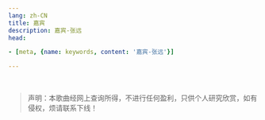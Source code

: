 ```yaml
---
lang: zh-CN  
title: 嘉宾  
description: 嘉宾-张远  
head:

- [meta, {name: keywords, content: '嘉宾-张远'}]

---
```



<MusicPlayer musicId="1809701604" :lyricData="lyricData" musicSrc="https://oss-xuxin.oss-cn-beijing.aliyuncs.com/blog/music/%E5%98%89%E5%AE%BE-%E5%BC%A0%E8%BF%9C.mp3" style="margin:0 auto"></MusicPlayer>

<br>

> 声明：本歌曲经网上查询所得，不进行任何盈利，只供个人研究欣赏，如有侵权，烦请联系下线！

<script>
export default {
    data() {
        return {
          lyricData: {
              "id": "1809701604",
              "title": "嘉宾",
              "artist": "张远",
              "album": "嘉宾",
              "cover": "https://p2.music.126.net/6m3m-AavekpkH48tGfh2Kw==/109951165608791795.jpg?param=250y250",
              "lyric": "[00:00.000] 作词 : 王泽言/张远\n[00:01.000] 作曲 : 王泽言\n[00:02.000] 编曲 : 陈禹骁/任斌\n[00:03.000] 制作人 : 丁培峰\n[00:04.09](未经许可，不得翻唱或使用)\n[00:21.51]分手后第几个冬季\n[00:25.68]今天是星期几\n[00:28.75]偶尔会想起你\n[00:34.34]你突如其来的简讯\n[00:38.38]让我措手不及\n[00:41.73]愣住站在原地\n[00:47.07]当所有人都替你开心\n[00:50.21]我却才傻傻清醒\n[00:52.79]原来早已有人\n[00:55.01]为你订做了嫁衣\n[00:58.14]感谢你特别邀请\n[01:01.28]来见证你的爱情\n[01:04.42]我时刻提醒自己别逃避\n[01:10.43]拿着喜帖一步一步走近\n[01:14.12]他精心布置的场地\n[01:17.71]可惜这是属于你的风景\n[01:21.30]而我只是嘉宾\n[01:23.83]我放下所有回忆\n[01:26.86]来成全你的爱情\n[01:30.10]却始终不愿相信这是命\n[01:35.92]好久不见的你有点疏离\n[01:39.72]握手寒暄如此客气\n[01:43.31]何必要在他的面前刻意\n[01:46.95]隐瞒我的世界有过你\n[02:15.06]不知不觉钟声响起\n[02:19.14]你守候在原地\n[02:22.23]等待着他靠近\n[02:27.81]温柔的他单膝跪地\n[02:31.56]钻戒缓缓戴进\n[02:35.05]你的无名指里\n[02:40.71]当所有人都替你开心\n[02:43.79]我却才傻傻清醒\n[02:46.12]原来我们之间\n[02:48.64]已没有任何关系\n[02:51.68]感谢你特别邀请\n[02:54.81]来见证你的爱情\n[02:58.01]我时刻提醒自己别逃避\n[03:04.07]今天你妆扮得格外美丽\n[03:07.66]这美也曾拥在怀里\n[03:11.41]可惜这是你和他的婚礼\n[03:14.99]而我只是嘉宾\n[03:17.37]我放下所有回忆\n[03:20.45]来成全你的爱情\n[03:23.59]却始终不愿相信这是命\n[03:29.70]说好的永远变成了曾经\n[03:33.30]我试着衷心祝福你\n[03:36.94]请原谅我不体面没出息\n[03:40.52]选择失陪一下先离席\n[03:47.90]又不是偶像剧\n[03:50.79]怎么我演得那么入戏\n[03:55.70]这不堪入目的剧情\n[04:02.22]感谢你特别邀请\n[04:05.21]观赏你要的爱情\n[04:08.45]嘉宾也许是另一种宿命\n[04:14.47]离开你的自己事到如今\n[04:18.06]还有什么资格关心\n[04:21.71]毕竟终成眷属的人是你\n[04:25.40]而我只是嘉宾\n[04:27.77]我流尽所有回忆\n[04:30.86]来庆祝你的婚礼\n[04:34.04]却始终没有勇气祝福你\n[04:40.06]谢谢你送给我最后清醒\n[04:43.64]把自己还给我自己\n[04:50.66]至少我还能够成为那个\n[04:54.25]见证你们爱情的嘉宾\n[05:00.92]遇见你的他真的好幸运\n[05:04.76]但愿他会比我更爱你\n[05:29.06]监制 : 徐怀超\n[05:29.73]和声 : 金天\n[05:30.39]混音 : 张锦亮\n[05:31.05]母带 : 丁培峰\n[05:31.20]录音室 & 录音师 : TRENDY MUSIC@袁栋\n[05:31.55]制作公司 : TRENDY MUSIC\n[05:32.56]SP : 漫吞吞文化\n",
              "sub_lyric": "",
              "link": "https://music.163.com/song/media/outer/url?id=1809701604",
              "served": false,
              "cached": true
          }
        }
    }
}
</script>

<Comment></Comment>
